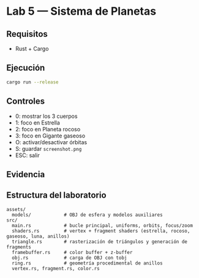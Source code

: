 # Lab 5 — Sistema de Planetas 


## Requisitos
- Rust + Cargo

## Ejecución


```bash
cargo run --release
```

## Controles
- 0: mostrar los 3 cuerpos
- 1: foco en Estrella 
- 2: foco en Planeta rocoso 
- 3: foco en Gigante gaseoso 
- O: activar/desactivar órbitas
- S: guardar `screenshot.png`
- ESC: salir


## Evidencia 





## Estructura del laboratorio
```
assets/
  models/            # OBJ de esfera y modelos auxiliares
src/
  main.rs            # bucle principal, uniforms, orbits, focus/zoom
  shaders.rs         # vertex + fragment shaders (estrella, rocoso, gaseoso, luna, anillos)
  triangle.rs        # rasterización de triángulos y generación de fragments
  framebuffer.rs     # color buffer + z-buffer
  obj.rs             # carga de OBJ con tobj
  ring.rs            # geometría procedimental de anillos
  vertex.rs, fragment.rs, color.rs
```


